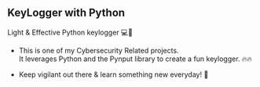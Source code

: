## KeyLogger with Python ##
Light & Effective Python keylogger 💻🔎

* This is one of my Cybersecurity Related projects.</br> 
It leverages Python and the Pynput library to create a fun keylogger. 🔥🔥

* Keep vigilant out there & learn something new everyday! 🔐
